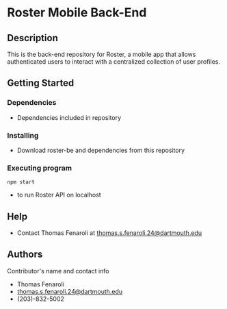# Roster Mobile Back-End

## Description

This is the back-end repository for Roster, a mobile app that allows authenticated users to interact with a centralized collection of user profiles.

## Getting Started

### Dependencies

* Dependencies included in repository

### Installing

* Download roster-be and dependencies from this repository

### Executing program

```
npm start
```
* to run Roster API on localhost

## Help

* Contact Thomas Fenaroli at thomas.s.fenaroli.24@dartmouth.edu

## Authors

Contributor's name and contact info

* Thomas Fenaroli
* thomas.s.fenaroli.24@dartmouth.edu
* (203)-832-5002

